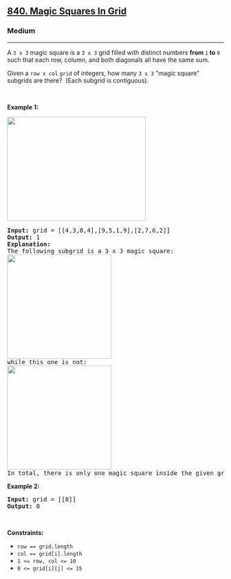 <h2><a href="https://leetcode.com/problems/magic-squares-in-grid/">840. Magic Squares In Grid</a></h2><h3>Medium</h3><hr><div><p>A <code>3 x 3</code> magic square is a <code>3 x 3</code> grid filled with distinct numbers <strong>from </strong><code>1</code><strong> to </strong><code>9</code> such that each row, column, and both diagonals all have the same sum.</p>

<p>Given a <code>row x col</code>&nbsp;<code>grid</code>&nbsp;of integers, how many <code>3 x 3</code> "magic square" subgrids are there?&nbsp; (Each subgrid is contiguous).</p>

<p>&nbsp;</p>
<p><strong>Example 1:</strong></p>
<img alt="" src="https://assets.leetcode.com/uploads/2020/09/11/magic_main.jpg" style="width: 322px; height: 242px;">
<pre><strong>Input:</strong> grid = [[4,3,8,4],[9,5,1,9],[2,7,6,2]]
<strong>Output:</strong> 1
<strong>Explanation: </strong>
The following subgrid is a 3 x 3 magic square:
<img alt="" src="https://assets.leetcode.com/uploads/2020/09/11/magic_valid.jpg" style="width: 242px; height: 242px;">
while this one is not:
<img alt="" src="https://assets.leetcode.com/uploads/2020/09/11/magic_invalid.jpg" style="width: 242px; height: 242px;">
In total, there is only one magic square inside the given grid.
</pre>

<p><strong>Example 2:</strong></p>

<pre><strong>Input:</strong> grid = [[8]]
<strong>Output:</strong> 0
</pre>

<p>&nbsp;</p>
<p><strong>Constraints:</strong></p>

<ul>
	<li><code>row == grid.length</code></li>
	<li><code>col == grid[i].length</code></li>
	<li><code>1 &lt;= row, col &lt;= 10</code></li>
	<li><code>0 &lt;= grid[i][j] &lt;= 15</code></li>
</ul>
</div>